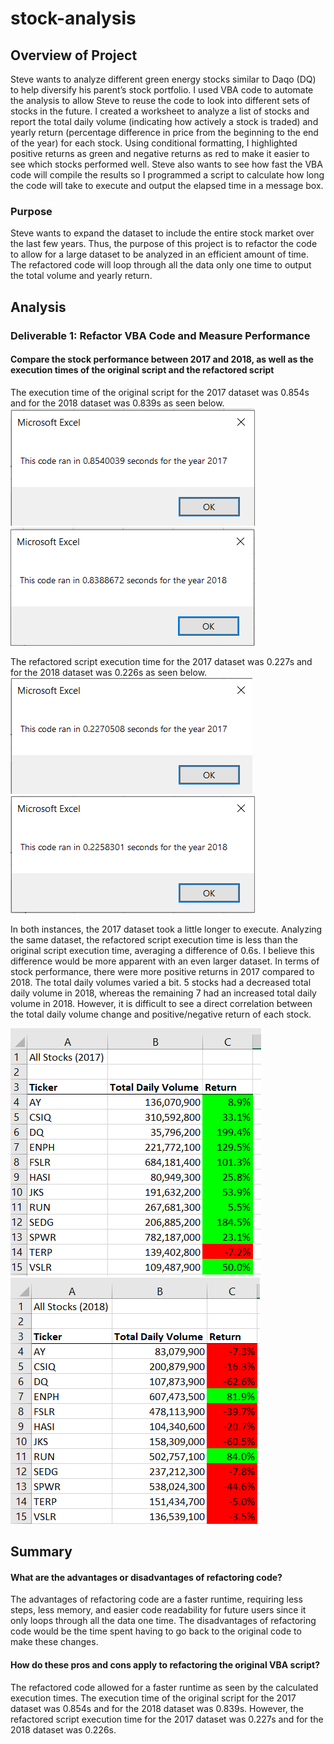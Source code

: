 # stock-analysis

## Overview of Project
Steve wants to analyze different green energy stocks similar to Daqo (DQ) to help diversify his parent’s stock portfolio. I used VBA code to automate the analysis to allow Steve to reuse the code to look into different sets of stocks in the future.
I created a worksheet to analyze a list of stocks and report the total daily volume (indicating how actively a stock is traded) and yearly return (percentage difference in price from the beginning to the end of the year) for each stock. Using conditional formatting, I highlighted positive returns as green and negative returns as red to make it easier to see which stocks performed well. 
Steve also wants to see how fast the VBA code will compile the results so I programmed a script to calculate how long the code will take to execute and output the elapsed time in a message box. 

### Purpose
Steve wants to expand the dataset to include the entire stock market over the last few years. Thus, the purpose of this project is to refactor the code to allow for a large dataset to be analyzed in an efficient amount of time. The refactored code will loop through all the data only one time to output the total volume and yearly return.  

## Analysis

### Deliverable 1: Refactor VBA Code and Measure Performance

#### Compare the stock performance between 2017 and 2018, as well as the execution times of the original script and the refactored script
The execution time of the original script for the 2017 dataset was 0.854s and for the 2018 dataset was 0.839s as seen below. 
![image1: 2017 original code runtime](https://github.com/Soniaprogram/stock-analysis/blob/main/Additional%20Screenshots/Runtimes%20of%20original%20code/Original2017.PNG)
![image2: 2018 original code runtime](https://github.com/Soniaprogram/stock-analysis/blob/main/Additional%20Screenshots/Runtimes%20of%20original%20code/Original2018.PNG)

The refactored script execution time for the 2017 dataset was 0.227s and for the 2018 dataset was 0.226s as seen below.
![image3: 2017 refactored code runtime](https://github.com/Soniaprogram/stock-analysis/blob/main/Resources/VBA_Challenge_2017.PNG)
![image4: 2018 refactored code runtime](https://github.com/Soniaprogram/stock-analysis/blob/main/Resources/VBA_Challenge_2018.PNG)

In both instances, the 2017 dataset took a little longer to execute. Analyzing the same dataset, the refactored script execution time is less than the original script execution time, averaging a difference of 0.6s. I believe this difference would be more apparent with an even larger dataset.
In terms of stock performance, there were more positive returns in 2017 compared to 2018. The total daily volumes varied a bit. 5 stocks had a decreased total daily volume in 2018, whereas the remaining 7 had an increased total daily volume in 2018. However, it is difficult to see a direct correlation between the total daily volume change and positive/negative return of each stock. 

![image5: 2017 chart](https://github.com/Soniaprogram/stock-analysis/blob/main/Additional%20Screenshots/Results/2017chart.png)
![image6: 2018 chart](https://github.com/Soniaprogram/stock-analysis/blob/main/Additional%20Screenshots/Results/2018chart.PNG)

## Summary

#### What are the advantages or disadvantages of refactoring code?

The advantages of refactoring code are a faster runtime, requiring less steps, less memory, and easier code readability for future users since it only loops through all the data one time. 
The disadvantages of refactoring code would be the time spent having to go back to the original code to make these changes. 

#### How do these pros and cons apply to refactoring the original VBA script?

The refactored code allowed for a faster runtime as seen by the calculated execution times. The execution time of the original script for the 2017 dataset was 0.854s and for the 2018 dataset was 0.839s. However, the refactored script execution time for the 2017 dataset was 0.227s and for the 2018 dataset was 0.226s.
